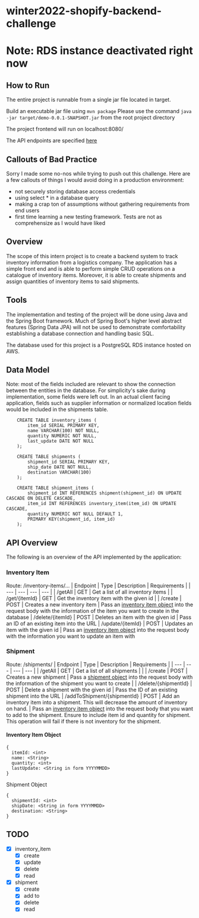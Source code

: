 # winter2022-shopify-backend-challenge

# Note: RDS instance deactivated right now

## How to Run
The entire project is runnable from a single jar file located in target. 

Build an executable jar file using ```mvn package```
Please use the command ```java -jar target/demo-0.0.1-SNAPSHOT.jar``` from the root project directory

The project frontend will run on localhost:8080/

The API endpoints are specified [here](#api-overview)

## Callouts of Bad Practice
Sorry I made some no-nos while trying to push out this challenge. Here are a few callouts of things I would avoid doing in a production environment:

- not securely storing database access credentials
- using select * in a database query
- making a crap ton of assumptions without gathering requirements from end users
- first time learning a new testing framework. Tests are not as comprehensize as I would have liked

## Overview

The scope of this intern project is to create a backend system to track inventory information from a logistics company. The application has a simple front end and is able to perform simple CRUD operations on a catalogue of inventory items. Moreover, it is able to create shipments and assign quantities of inventory items to said shipments. 

## Tools

The implementation and testing of the project will be done using Java and the Spring Boot framework. Much of Spring Boot's higher level abstract features (Spring Data JPA) will not be used to demonstrate comfortability establishing a database connection and handling basic SQL. 

The database used for this project is a PostgreSQL RDS instance hosted on AWS.

## Data Model

Note: most of the fields included are relevant to show the connection between the entities in the database. For simplicity's sake during implementation, some fields were left out. In an actual client facing application, fields such as supplier information or normalized location fields would be included in the shipments table.

```
    CREATE TABLE inventory_items (
        item_id SERIAL PRIMARY KEY, 
        name VARCHAR(100) NOT NULL,
        quantity NUMERIC NOT NULL,
        last_update DATE NOT NULL
    );

    CREATE TABLE shipments (
        shipment_id SERIAL PRIMARY KEY,
        ship_date DATE NOT NULL, 
        destination VARCHAR(100)
    );

    CREATE TABLE shipment_items (
        shipment_id INT REFERENCES shipment(shipment_id) ON UPDATE CASCADE ON DELETE CASCADE,
        item_id INT REFERENCES inventory_item(item_id) ON UPDATE CASCADE,
        quantity NUMERIC NOT NULL DEFAULT 1, 
        PRIMARY KEY(shipment_id, item_id)
    );
```

## API Overview
The following is an overview of the API implemented by the application:

### Inventory Item
Route: /inventory-items/...
| Endpoint | Type | Description | Requirements |
| --- | --- | --- | --- | 
| /getAll | GET | Get a list of all inventory items |
| /get/{itemId} | GET | Get the inventory item with the given id |
| /create | POST | Creates a new inventory item | Pass an [inventory item object](#inventory-item-object) into the request body with the information of the item you want to create in the database
| /delete/{itemId} | POST | Deletes an item with the given id | Pass an ID of an existing item into the URL
| /update/{itemId} | POST | Updates an item with the given id | Pass an [inventory item object](#inventory-item-object) into the request body with the information you want to update an item with

### Shipment 
Route: /shipments/
| Endpoint | Type | Description | Requirements |
| --- | --- | --- | --- |
| /getAll | GET | Get a list of all shipments | |
| /create | POST | Creates a new shipment | Pass a [shipment object](#shipment-object) into the request body with the information of the shipment you want to create |
| /delete/{shipmentId} | POST | Delete a shipment with the given id | Pass the ID of an existing shipment into the URL
| /addToShipment/{shipmentId} | POST | Add an inventory item into a shipment. This will decrease the amount of inventory on hand. | Pass an [inventory item object](#inventory-item-object) into the request body that you want to add to the shipment. Ensure to include item id and quantity for shipment. This operation will fail if there is not inventory for the shipment.

#### Inventory Item Object
```
{
  itemId: <int>
  name: <String>
  quantity: <int>
  lastUpdate: <String in form YYYYMMDD> 
}
```

Shipment Object
```
{
  shipmentId: <int>
  shipDate: <String in form YYYYMMDD>
  destination: <String>
}
```


## TODO
- [x] inventory_item
  - [x] create
  - [x] update
  - [x] delete
  - [x] read
- [x] shipment
  - [x] create
  - [x] add to
  - [x] delete
  - [x] read
